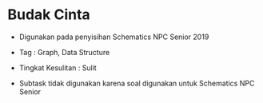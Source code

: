 # Budak Cinta

- Digunakan pada penyisihan Schematics NPC Senior 2019

- Tag : Graph, Data Structure

- Tingkat Kesulitan : Sulit

- Subtask tidak digunakan karena soal digunakan untuk Schematics NPC Senior